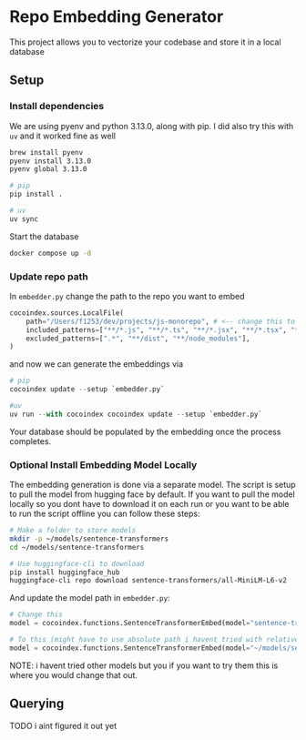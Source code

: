# Repo Embedding Generator

This project allows you to vectorize your codebase and store it in a local database

## Setup

### Install dependencies

We are using pyenv and python 3.13.0, along with pip. I did also try this with `uv` and it worked fine as well

```sh
brew install pyenv
pyenv install 3.13.0
pyenv global 3.13.0

# pip
pip install .

# uv
uv sync
```

Start the database

```sh
docker compose up -d
```

### Update repo path

In `embedder.py` change the path to the repo you want to embed

```python
cocoindex.sources.LocalFile(
    path="/Users/f1253/dev/projects/js-monorepo", # <-- change this to whatever you want
    included_patterns=["**/*.js", "**/*.ts", "**/*.jsx", "**/*.tsx", "**/*.md", "**/*.mdx", "**/*.json"],
    excluded_patterns=[".*", "**/dist", "**/node_modules"],
)
```

and now we can generate the embeddings via

```python
# pip
cocoindex update --setup `embedder.py`

#uv
uv run --with cocoindex cocoindex update --setup `embedder.py`
```

Your database should be populated by the embedding once the process completes.

### Optional Install Embedding Model Locally

The embedding generation is done via a separate model. The script is setup to pull the model from hugging face by default. If you want to pull the model locally so you dont have to download it on each run or you want to be able to run the script offline you can follow these steps:

```sh
# Make a folder to store models
mkdir -p ~/models/sentence-transformers
cd ~/models/sentence-transformers

# Use huggingface-cli to download
pip install huggingface_hub
huggingface-cli repo download sentence-transformers/all-MiniLM-L6-v2
```

And update the model path in `embedder.py`:

```python
# Change this
model = cocoindex.functions.SentenceTransformerEmbed(model="sentence-transformers/all-MiniLM-L6-v2")

# To this (might have to use absolute path i havent tried with relative path)
model = cocoindex.functions.SentenceTransformerEmbed(model="~/models/sentence-transformers/all-MiniLM-L6-v2")
```

NOTE: i havent tried other models but you if you want to try them this is where you would change that out.

## Querying

TODO i aint figured it out yet